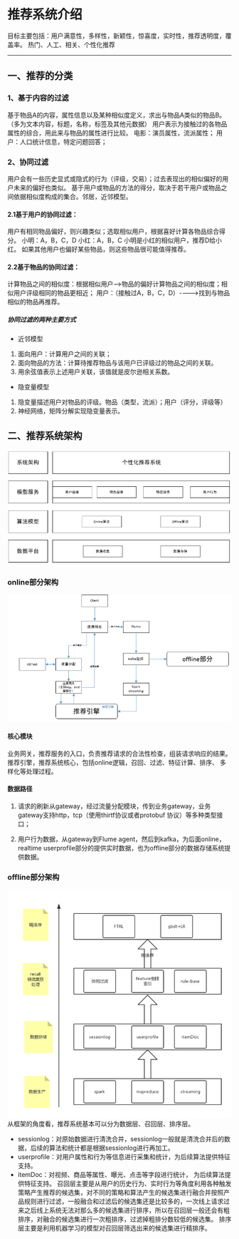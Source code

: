 # 推荐系统介绍
目标主要包括：用户满意性，多样性，新颖性，惊喜度，实时性，推荐透明度，覆盖率。
热门、人工、相关、个性化推荐

---
## 一、推荐的分类
### 1、基于内容的过滤
基于物品A的内容，属性信息以及某种相似度定义，求出与物品A类似的物品B。（多为文本内容，标题，名称，标签及其他元数据）
用户表示为接触过的各物品属性的综合，用此来与物品的属性进行比较。
电影：演员属性，流派属性；
用户：人口统计信息，特定问题回答；

### 2、协同过滤
用户会有一些历史显式或隐式的行为（评级，交易）；过去表现出的相似偏好的用户未来的偏好也类似。
基于用户或物品的方法的得分，取决于若干用户或物品之间依据相似度构成的集合。邻居，近邻模型。

#### 2.1基于用户的协同过滤：
用户有相同物品偏好，则兴趣类似；选取相似用户，根据喜好计算各物品综合得分。
小明：A，B，C，D
小红：A，B，C
小明是小红的相似用户，推荐D给小红。 如果其他用户也偏好某些物品，则这些物品很可能值得推荐。

#### 2.2基于物品的协同过滤：
计算物品之间的相似度：根据相似用户-->物品的偏好计算物品之间的相似度；相似用户评级相同的物品更相近；
用户：（接触过A，B，C，D）---->找到与物品相似的物品再推荐。

##### 协同过滤的两种主要方式
- 近邻模型
 1. 面向用户：计算用户之间的关联；
 2. 面向物品的方法：计算待推荐物品与该用户已评级过的物品之间的关联。
 3. 用余弦值表示上述用户关联，该值就是皮尔逊相关系数。

- 隐变量模型
 1. 隐变量描述用户对物品的评级。物品（类型，流派）；用户（评分，评级等）
 2. 神经网络，矩阵分解实现隐变量表示。

## 二、推荐系统架构
![avatar](img/rec_sys.png)

### online部分架构
![avatar](img/rec_sys_online.png)

#### 核心模块
业务网关，推荐服务的入口，负责推荐请求的合法性检查，组装请求响应的结果。推荐引擎，推荐系统核心，包括online逻辑，召回、过滤、特征计算、排序、 多样化等处理过程。
#### 数据路径
1. 请求的刷新从gateway，经过流量分配模块，传到业务gateway，业务gateway支持http，tcp（使用thirtf协议或者protobuf 协议）等多种类型接口；

2. 用户行为数据，从gateway到Flume agent，然后到kafka，为后面online，realtime userprofile部分的提供实时数据，也为offline部分的数据存储系统提供数据。

### offline部分架构
![avatar](img/rec_sys_offline.png)
从框架的角度看，推荐系统基本可以分为数据层、召回层、排序层。
- sessionlog：对原始数据进行清洗合并，sessionlog一般就是清洗合并后的数据，后续的算法和统计都是根据sessionlog进行再加工。
- userprofile：对用户属性和行为等信息进行采集和统计，为后续算法提供特征支持。
- itemDoc：对视频、商品等属性、曝光、点击等字段进行统计， 为后续算法提供特征支持。
召回层主要是从用户的历史行为、实时行为等角度利用各种触发策略产生推荐的候选集，对不同的策略和算法产生的候选集进行融合并按照产品规则进行过滤，一般融合和过滤后的候选集还是比较多的，一次线上请求过来之后线上系统无法对那么多的候选集进行排序，所以在召回层一般还会有粗排序，对融合的候选集进行一次粗排序，过滤掉粗排分数较低的候选集。
排序层主要是利用机器学习的模型对召回层筛选出来的候选集进行精排序。